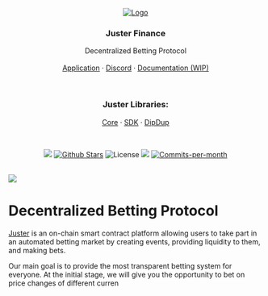 <p align="center">
  <a href="https://app.juster.fi/"><img src="https://i.imgur.com/KVgm2G0.png" alt="Logo"></a>

  <h3 align="center">Juster Finance</h3>
  <p align="center">
    Decentralized Betting Protocol
    <br />
    <br />
    <a href="https://app.juster.fi/">Application</a>
    ·
    <a href="https://discord.gg/FeGDCkHhnB">Discord</a>
    ·
    <a href="https://app.juster.fi/docs">Documentation (WIP)</a>
  </p>
</p>

<br />

<p align="center">
  <h3 align="center">Juster Libraries:</h3>
  <p align="center">
    <a href="https://github.com/juster-finance/juster-core">Core</a>
    ·
    <a href="https://github.com/juster-finance/juster-sdk">SDK</a>
    ·
    <a href="https://github.com/juster-finance/juster-dipdup">DipDup</a>
  </p>
</p>


<br />

<p align="center">
  <img src="https://img.shields.io/badge/Release-1.0%3A%20Mainnet%20Lanuch-red"/>
  <a href="hhttps://github.com/best-lucky1030/Juster-App/stargazers"><img src="https://img.shields.io/github/stars/juster-finance/juster-app" alt="Github Stars"></a>
  <img src="https://img.shields.io/badge/License-MIT-green" alt="License">
  <a href="hhttps://github.com/best-lucky1030/Juster-App/issues"><img src="https://img.shields.io/github/issues-raw/juster-finance/juster-app"/></a>
  <a href="hhttps://github.com/best-lucky1030/Juster-App/pulse"><img src="https://img.shields.io/github/commit-activity/m/juster-finance/juster-app" alt="Commits-per-month"></a>
</p>

<br/>

<img src="https://i.imgur.com/xhWvft1.png">

<br/>

# Decentralized Betting Protocol

[Juster](https://app.juster.fi) is an on-chain smart contract platform
allowing users to take part in an automated betting market by
creating events, providing liquidity to them, and making bets. 

Our main goal is to provide the most transparent betting system for everyone. At the initial stage, we will give you the opportunity to bet on price changes of different curren